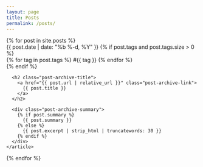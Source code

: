 ```yaml
---
layout: page
title: Posts
permalink: /posts/
---
```


<div class="posts-archive">
  {% for post in site.posts %}
    <article class="post-archive-item">
      <div class="post-archive-header">
        <time class="post-archive-date" datetime="{{ post.date | date_to_xmlschema }}">
          {{ post.date | date: "%b %-d, %Y" }}
        </time>
        {% if post.tags and post.tags.size > 0 %}
          <div class="post-archive-tags">
            {% for tag in post.tags %}
              <span class="tag">#{{ tag }}</span>
            {% endfor %}
          </div>
        {% endif %}
      </div>
      
      <h2 class="post-archive-title">
        <a href="{{ post.url | relative_url }}" class="post-archive-link">
          {{ post.title }}
        </a>
      </h2>
      
      <div class="post-archive-summary">
        {% if post.summary %}
          {{ post.summary }}
        {% else %}
          {{ post.excerpt | strip_html | truncatewords: 30 }}
        {% endif %}
      </div>
    </article>
  {% endfor %}
</div> 